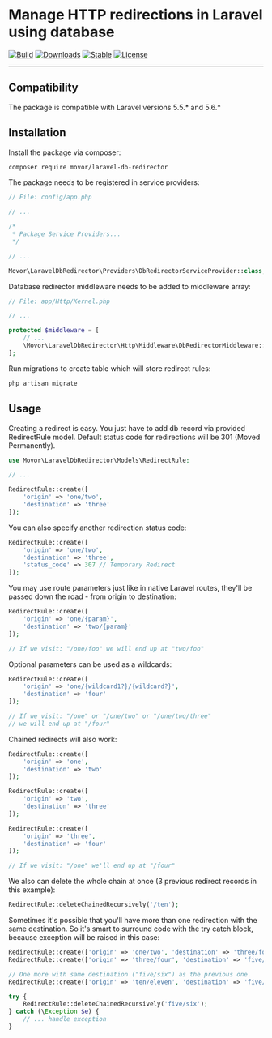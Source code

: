 # Manage HTTP redirections in Laravel using database

[![Build](https://travis-ci.org/movor/laravel-db-redirector.svg?branch=master)](https://travis-ci.org/movor/laravel-db-redirector)
[![Downloads](https://poser.pugx.org/movor/laravel-db-redirector/downloads)](https://packagist.org/packages/movor/laravel-db-redirector)
[![Stable](https://poser.pugx.org/movor/laravel-db-redirector/v/stable)](https://packagist.org/packages/movor/laravel-db-redirector)
[![License](https://poser.pugx.org/movor/laravel-db-redirector/license)](https://packagist.org/packages/movor/laravel-db-redirector)

***

## Compatibility

The package is compatible with Laravel versions 5.5.* and 5.6.*

## Installation

Install the package via composer:

```bash
composer require movor/laravel-db-redirector
```

The package needs to be registered in service providers:

```php
// File: config/app.php

// ...

/*
 * Package Service Providers...
 */

// ...

Movor\LaravelDbRedirector\Providers\DbRedirectorServiceProvider::class,
```

Database redirector middleware needs to be added to middleware array:

```php
// File: app/Http/Kernel.php

// ...

protected $middleware = [
    // ...
    \Movor\LaravelDbRedirector\Http\Middleware\DbRedirectorMiddleware::class
];
```

Run migrations to create table which will store redirect rules:

```bash
php artisan migrate
```

## Usage

Creating a redirect is easy. You just have to add db record via provided RedirectRule model.
Default status code for redirections will be 301 (Moved Permanently).

```php
use Movor\LaravelDbRedirector\Models\RedirectRule;

// ...

RedirectRule::create([
    'origin' => 'one/two',
    'destination' => 'three'
]);
```

You can also specify another redirection status code:

```php
RedirectRule::create([
    'origin' => 'one/two',
    'destination' => 'three',
    'status_code' => 307 // Temporary Redirect
]);
```

You may use route parameters just like in native Laravel routes,
they'll be passed down the road - from origin to destination:

```php
RedirectRule::create([
    'origin' => 'one/{param}',
    'destination' => 'two/{param}'
]);

// If we visit: "/one/foo" we will end up at "two/foo"
```

Optional parameters can be used as a wildcards:

```php
RedirectRule::create([
    'origin' => 'one/{wildcard1?}/{wildcard?}',
    'destination' => 'four'
]);

// If we visit: "/one" or "/one/two" or "/one/two/three"
// we will end up at "/four"
```

Chained redirects will also work:

```php
RedirectRule::create([
    'origin' => 'one',
    'destination' => 'two'
]);

RedirectRule::create([
    'origin' => 'two',
    'destination' => 'three'
]);

RedirectRule::create([
    'origin' => 'three',
    'destination' => 'four'
]);

// If we visit: "/one" we'll end up at "/four"
```

We also can delete the whole chain at once
(3 previous redirect records in this example):

```php
RedirectRule::deleteChainedRecursively('/ten');
```

Sometimes it's possible that you'll have more than one redirection with
the same destination. So it's smart to surround code with the try catch
block, because exception will be raised in this case:

```php
RedirectRule::create(['origin' => 'one/two', 'destination' => 'three/four']);
RedirectRule::create(['origin' => 'three/four', 'destination' => 'five/six']);

// One more with same destination ("five/six") as the previous one.
RedirectRule::create(['origin' => 'ten/eleven', 'destination' => 'five/six']);

try {
    RedirectRule::deleteChainedRecursively('five/six');
} catch (\Exception $e) {
    // ... handle exception
}
```